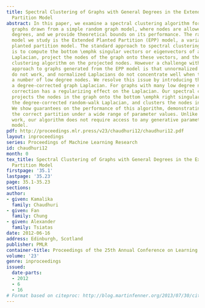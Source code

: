 ```yaml
---
title: Spectral Clustering of Graphs with General Degrees in the Extended Planted
  Partition Model
abstract: In this paper, we examine a spectral clustering algorithm for similarity
  graphs drawn from a simple random graph model, where nodes are allowed to have varying
  degrees, and we provide theoretical bounds on its performance. The random graph
  model we study is the Extended Planted Partition (EPP) model, a variant of the classical
  planted partition model. The standard approach to spectral clustering of graphs
  is to compute the bottom \emphk singular vectors or eigenvectors of a suitable graph
  Laplacian, project the nodes of the graph onto these vectors, and then use an iterative
  clustering algorithm on the projected nodes. However a challenge with applying this
  approach to graphs generated from the EPP model is that unnormalized Laplacians
  do not work, and normalized Laplacians do not concentrate well when the graph has
  a number of low degree nodes. We resolve this issue by introducing the notion of
  a degree-corrected graph Laplacian. For graphs with many low degree nodes, degree
  correction has a regularizing effect on the Laplacian. Our spectral clustering algorithm
  projects the nodes in the graph onto the bottom \emphk right singular vectors of
  the degree-corrected random-walk Laplacian, and clusters the nodes in this subspace.
  We show guarantees on the performance of this algorithm, demonstrating that it outputs
  the correct partition under a wide range of parameter values. Unlike some previous
  work, our algorithm does not require access to any generative parameters of the
  model.
pdf: http://proceedings.mlr.press/v23/chaudhuri12/chaudhuri12.pdf
layout: inproceedings
series: Proceedings of Machine Learning Research
id: chaudhuri12
month: 0
tex_title: Spectral Clustering of Graphs with General Degrees in the Extended Planted
  Partition Model
firstpage: '35.1'
lastpage: '35.23'
page: 35.1-35.23
sections: 
author:
- given: Kamalika
  family: Chaudhuri
- given: Fan
  family: Chung
- given: Alexander
  family: Tsiatas
date: 2012-06-16
address: Edinburgh, Scotland
publisher: PMLR
container-title: Proceedings of the 25th Annual Conference on Learning Theory
volume: '23'
genre: inproceedings
issued:
  date-parts:
  - 2012
  - 6
  - 16
# Format based on citeproc: http://blog.martinfenner.org/2013/07/30/citeproc-yaml-for-bibliographies/
---
```

